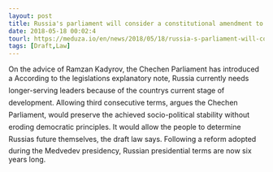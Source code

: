 ```yaml
---
layout: post
title: Russia's parliament will consider a constitutional amendment to let Putin run for re-election in 2024
date: 2018-05-18 00:02:4
tourl: https://meduza.io/en/news/2018/05/18/russia-s-parliament-will-consider-a-constitutional-amendment-to-let-putin-run-for-re-election-in-2024
tags: [Draft,Law]
---
```

On the advice of Ramzan Kadyrov, the Chechen Parliament has introduced a According to the legislations explanatory note, Russia currently needs longer-serving leaders because of the countrys current stage of development. Allowing third consecutive terms, argues the Chechen Parliament, would preserve the achieved socio-political stability without eroding democratic principles. It would allow the people to determine Russias future themselves, the draft law says. Following a reform adopted during the Medvedev presidency, Russian presidential terms are now six years long. 